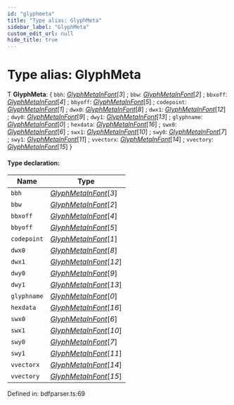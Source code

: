 ```yaml
---
id: "glyphmeta"
title: "Type alias: GlyphMeta"
sidebar_label: "GlyphMeta"
custom_edit_url: null
hide_title: true
---
```


# Type alias: GlyphMeta

Ƭ **GlyphMeta**: { `bbh`: [*GlyphMetaInFont*](glyphmetainfont.md)[*3*] ; `bbw`: [*GlyphMetaInFont*](glyphmetainfont.md)[*2*] ; `bbxoff`: [*GlyphMetaInFont*](glyphmetainfont.md)[*4*] ; `bbyoff`: [*GlyphMetaInFont*](glyphmetainfont.md)[*5*] ; `codepoint`: [*GlyphMetaInFont*](glyphmetainfont.md)[*1*] ; `dwx0`: [*GlyphMetaInFont*](glyphmetainfont.md)[*8*] ; `dwx1`: [*GlyphMetaInFont*](glyphmetainfont.md)[*12*] ; `dwy0`: [*GlyphMetaInFont*](glyphmetainfont.md)[*9*] ; `dwy1`: [*GlyphMetaInFont*](glyphmetainfont.md)[*13*] ; `glyphname`: [*GlyphMetaInFont*](glyphmetainfont.md)[*0*] ; `hexdata`: [*GlyphMetaInFont*](glyphmetainfont.md)[*16*] ; `swx0`: [*GlyphMetaInFont*](glyphmetainfont.md)[*6*] ; `swx1`: [*GlyphMetaInFont*](glyphmetainfont.md)[*10*] ; `swy0`: [*GlyphMetaInFont*](glyphmetainfont.md)[*7*] ; `swy1`: [*GlyphMetaInFont*](glyphmetainfont.md)[*11*] ; `vvectorx`: [*GlyphMetaInFont*](glyphmetainfont.md)[*14*] ; `vvectory`: [*GlyphMetaInFont*](glyphmetainfont.md)[*15*]  }

#### Type declaration:

Name | Type |
------ | ------ |
`bbh` | [*GlyphMetaInFont*](glyphmetainfont.md)[*3*] |
`bbw` | [*GlyphMetaInFont*](glyphmetainfont.md)[*2*] |
`bbxoff` | [*GlyphMetaInFont*](glyphmetainfont.md)[*4*] |
`bbyoff` | [*GlyphMetaInFont*](glyphmetainfont.md)[*5*] |
`codepoint` | [*GlyphMetaInFont*](glyphmetainfont.md)[*1*] |
`dwx0` | [*GlyphMetaInFont*](glyphmetainfont.md)[*8*] |
`dwx1` | [*GlyphMetaInFont*](glyphmetainfont.md)[*12*] |
`dwy0` | [*GlyphMetaInFont*](glyphmetainfont.md)[*9*] |
`dwy1` | [*GlyphMetaInFont*](glyphmetainfont.md)[*13*] |
`glyphname` | [*GlyphMetaInFont*](glyphmetainfont.md)[*0*] |
`hexdata` | [*GlyphMetaInFont*](glyphmetainfont.md)[*16*] |
`swx0` | [*GlyphMetaInFont*](glyphmetainfont.md)[*6*] |
`swx1` | [*GlyphMetaInFont*](glyphmetainfont.md)[*10*] |
`swy0` | [*GlyphMetaInFont*](glyphmetainfont.md)[*7*] |
`swy1` | [*GlyphMetaInFont*](glyphmetainfont.md)[*11*] |
`vvectorx` | [*GlyphMetaInFont*](glyphmetainfont.md)[*14*] |
`vvectory` | [*GlyphMetaInFont*](glyphmetainfont.md)[*15*] |

Defined in: bdfparser.ts:69
